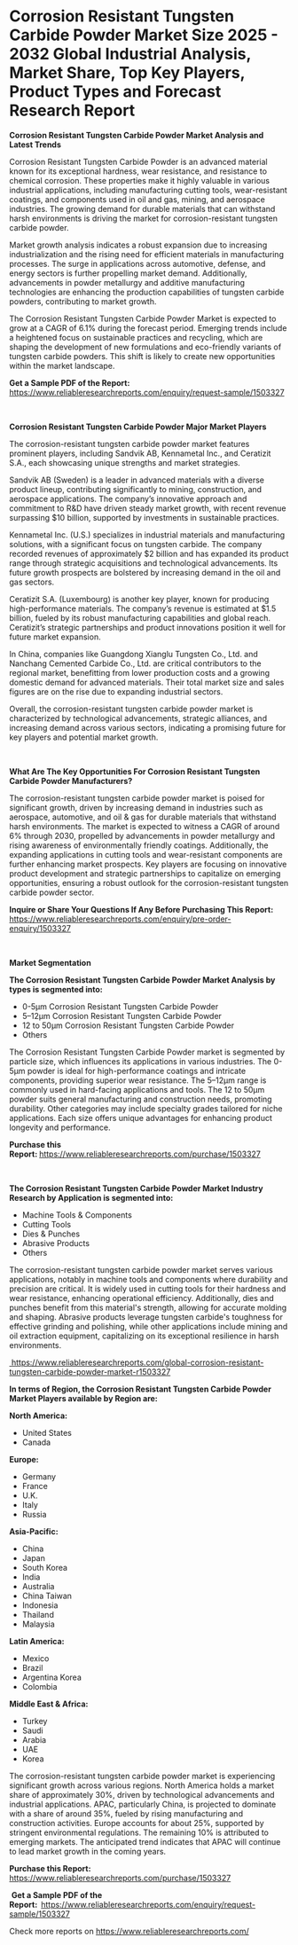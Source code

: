 <p><h1>Corrosion Resistant Tungsten Carbide Powder Market Size 2025 - 2032 Global Industrial Analysis, Market Share, Top Key Players, Product Types and Forecast Research Report</h1></p><p><strong>Corrosion Resistant Tungsten Carbide Powder Market Analysis and Latest Trends</strong></p>
<p><p>Corrosion Resistant Tungsten Carbide Powder is an advanced material known for its exceptional hardness, wear resistance, and resistance to chemical corrosion. These properties make it highly valuable in various industrial applications, including manufacturing cutting tools, wear-resistant coatings, and components used in oil and gas, mining, and aerospace industries. The growing demand for durable materials that can withstand harsh environments is driving the market for corrosion-resistant tungsten carbide powder.</p><p>Market growth analysis indicates a robust expansion due to increasing industrialization and the rising need for efficient materials in manufacturing processes. The surge in applications across automotive, defense, and energy sectors is further propelling market demand. Additionally, advancements in powder metallurgy and additive manufacturing technologies are enhancing the production capabilities of tungsten carbide powders, contributing to market growth.</p><p>The Corrosion Resistant Tungsten Carbide Powder Market is expected to grow at a CAGR of 6.1% during the forecast period. Emerging trends include a heightened focus on sustainable practices and recycling, which are shaping the development of new formulations and eco-friendly variants of tungsten carbide powders. This shift is likely to create new opportunities within the market landscape.</p></p>
<p><strong>Get a Sample PDF of the Report:&nbsp;</strong> <a href="https://www.reliableresearchreports.com/enquiry/request-sample/1503327?utm_campaign=2957&utm_medium=2&utm_source=Github&utm_content=ia&utm_term=23032025&utm_id=corrosion-resistant-tungsten-carbide-powder">https://www.reliableresearchreports.com/enquiry/request-sample/1503327</a></p>
<p>&nbsp;</p>
<p><strong>Corrosion Resistant Tungsten Carbide Powder Major Market Players</strong></p>
<p><p>The corrosion-resistant tungsten carbide powder market features prominent players, including Sandvik AB, Kennametal Inc., and Ceratizit S.A., each showcasing unique strengths and market strategies.</p><p>Sandvik AB (Sweden) is a leader in advanced materials with a diverse product lineup, contributing significantly to mining, construction, and aerospace applications. The company’s innovative approach and commitment to R&D have driven steady market growth, with recent revenue surpassing $10 billion, supported by investments in sustainable practices.</p><p>Kennametal Inc. (U.S.) specializes in industrial materials and manufacturing solutions, with a significant focus on tungsten carbide. The company recorded revenues of approximately $2 billion and has expanded its product range through strategic acquisitions and technological advancements. Its future growth prospects are bolstered by increasing demand in the oil and gas sectors.</p><p>Ceratizit S.A. (Luxembourg) is another key player, known for producing high-performance materials. The company’s revenue is estimated at $1.5 billion, fueled by its robust manufacturing capabilities and global reach. Ceratizit’s strategic partnerships and product innovations position it well for future market expansion.</p><p>In China, companies like Guangdong Xianglu Tungsten Co., Ltd. and Nanchang Cemented Carbide Co., Ltd. are critical contributors to the regional market, benefitting from lower production costs and a growing domestic demand for advanced materials. Their total market size and sales figures are on the rise due to expanding industrial sectors.</p><p>Overall, the corrosion-resistant tungsten carbide powder market is characterized by technological advancements, strategic alliances, and increasing demand across various sectors, indicating a promising future for key players and potential market growth.</p></p>
<p>&nbsp;</p>
<p><strong>What Are The Key Opportunities For Corrosion Resistant Tungsten Carbide Powder Manufacturers?</strong></p>
<p><p>The corrosion-resistant tungsten carbide powder market is poised for significant growth, driven by increasing demand in industries such as aerospace, automotive, and oil & gas for durable materials that withstand harsh environments. The market is expected to witness a CAGR of around 6% through 2030, propelled by advancements in powder metallurgy and rising awareness of environmentally friendly coatings. Additionally, the expanding applications in cutting tools and wear-resistant components are further enhancing market prospects. Key players are focusing on innovative product development and strategic partnerships to capitalize on emerging opportunities, ensuring a robust outlook for the corrosion-resistant tungsten carbide powder sector.</p></p>
<p><strong>Inquire or Share Your Questions If Any Before Purchasing This Report:</strong> <a href="https://www.reliableresearchreports.com/enquiry/pre-order-enquiry/1503327?utm_campaign=2957&utm_medium=2&utm_source=Github&utm_content=ia&utm_term=23032025&utm_id=corrosion-resistant-tungsten-carbide-powder">https://www.reliableresearchreports.com/enquiry/pre-order-enquiry/1503327</a></p>
<p>&nbsp;</p>
<p><strong>Market Segmentation</strong></p>
<p><strong>The Corrosion Resistant Tungsten Carbide Powder Market Analysis by types is segmented into:</strong></p>
<p><ul><li>0-5μm Corrosion Resistant Tungsten Carbide Powder</li><li>5–12μm Corrosion Resistant Tungsten Carbide Powder</li><li>12 to 50μm Corrosion Resistant Tungsten Carbide Powder</li><li>Others</li></ul></p>
<p><p>The Corrosion Resistant Tungsten Carbide Powder market is segmented by particle size, which influences its applications in various industries. The 0-5μm powder is ideal for high-performance coatings and intricate components, providing superior wear resistance. The 5–12μm range is commonly used in hard-facing applications and tools. The 12 to 50μm powder suits general manufacturing and construction needs, promoting durability. Other categories may include specialty grades tailored for niche applications. Each size offers unique advantages for enhancing product longevity and performance.</p></p>
<p><strong>Purchase this Report:&nbsp;</strong><a href="https://www.reliableresearchreports.com/purchase/1503327?utm_campaign=2957&utm_medium=2&utm_source=Github&utm_content=ia&utm_term=23032025&utm_id=corrosion-resistant-tungsten-carbide-powder">https://www.reliableresearchreports.com/purchase/1503327</a></p>
<p>&nbsp;</p>
<p><strong>The Corrosion Resistant Tungsten Carbide Powder Market Industry Research by Application is segmented into:</strong></p>
<p><ul><li>Machine Tools & Components</li><li>Cutting Tools</li><li>Dies & Punches</li><li>Abrasive Products</li><li>Others</li></ul></p>
<p><p>The corrosion-resistant tungsten carbide powder market serves various applications, notably in machine tools and components where durability and precision are critical. It is widely used in cutting tools for their hardness and wear resistance, enhancing operational efficiency. Additionally, dies and punches benefit from this material's strength, allowing for accurate molding and shaping. Abrasive products leverage tungsten carbide's toughness for effective grinding and polishing, while other applications include mining and oil extraction equipment, capitalizing on its exceptional resilience in harsh environments.</p></p>
<p><a href="https://www.reliableresearchreports.com/global-corrosion-resistant-tungsten-carbide-powder-market-r1503327?utm_campaign=2957&utm_medium=2&utm_source=Github&utm_content=ia&utm_term=23032025&utm_id=corrosion-resistant-tungsten-carbide-powder">&nbsp;https://www.reliableresearchreports.com/global-corrosion-resistant-tungsten-carbide-powder-market-r1503327</a></p>
<p><strong>In terms of Region, the Corrosion Resistant Tungsten Carbide Powder Market Players available by Region are:</strong></p>
<p>
    <p> <strong> North America: </strong>
        <ul>
            <li>United States</li>
            <li>Canada</li>
        </ul>
        </p> 
    <p> <strong> Europe: </strong>
        <ul>
            <li>Germany</li>
            <li>France</li>
            <li>U.K.</li>
            <li>Italy</li>
            <li>Russia</li>
        </ul>
        </p> 
    <p> <strong> Asia-Pacific: </strong>
        <ul>
            <li>China</li>
            <li>Japan</li>
            <li>South Korea</li>
            <li>India</li>
            <li>Australia</li>
            <li>China Taiwan</li>
            <li>Indonesia</li>
            <li>Thailand</li>
            <li>Malaysia</li>
        </ul>
        </p> 
    <p> <strong> Latin America: </strong>
        <ul>
            <li>Mexico</li>
            <li>Brazil</li>
            <li>Argentina Korea</li>
            <li>Colombia</li>
        </ul>
        </p> 
    <p> <strong> Middle East & Africa: </strong>
        <ul>
            <li>Turkey</li>
            <li>Saudi</li>
            <li>Arabia</li>
            <li>UAE</li>
            <li>Korea</li>
        </ul>
    </p>
    </p>
<p><p>The corrosion-resistant tungsten carbide powder market is experiencing significant growth across various regions. North America holds a market share of approximately 30%, driven by technological advancements and industrial applications. APAC, particularly China, is projected to dominate with a share of around 35%, fueled by rising manufacturing and construction activities. Europe accounts for about 25%, supported by stringent environmental regulations. The remaining 10% is attributed to emerging markets. The anticipated trend indicates that APAC will continue to lead market growth in the coming years.</p></p>
<p><strong>Purchase this Report: </strong><a href="https://www.reliableresearchreports.com/purchase/1503327?utm_campaign=2957&utm_medium=2&utm_source=Github&utm_content=ia&utm_term=23032025&utm_id=corrosion-resistant-tungsten-carbide-powder">https://www.reliableresearchreports.com/purchase/1503327</a></p>
<p>&nbsp;<strong>Get a Sample PDF of the Report:&nbsp;&nbsp;</strong><a href="https://www.reliableresearchreports.com/enquiry/request-sample/1503327?utm_campaign=2957&utm_medium=2&utm_source=Github&utm_content=ia&utm_term=23032025&utm_id=corrosion-resistant-tungsten-carbide-powder">https://www.reliableresearchreports.com/enquiry/request-sample/1503327</a></p>
<p><strong></strong></p>
<p>Check more reports on <a href="https://www.reliableresearchreports.com/?utm_campaign=2957&utm_medium=2&utm_source=Github&utm_content=ia&utm_term=23032025&utm_id=corrosion-resistant-tungsten-carbide-powder">https://www.reliableresearchreports.com/</a></p>